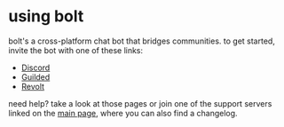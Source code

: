 # using bolt

bolt's a cross-platform chat bot that bridges communities. to get started,
invite the bot with one of these links:

- [Discord](https://discord.com/api/oauth2/authorize?client_id=946939274434080849&permissions=8&scope=bot)
- [Guilded](https://www.guilded.gg/b/9fc1c387-fda8-47cd-b5ec-2de50c03cd64)
- [Revolt](https://app.revolt.chat/bot/01G1Y9M6G254VWBF41W3N5DQY5)

need help?  take a look at those pages or join one of the support servers linked on the 
[main page](../index.md), where you can also find a changelog.
